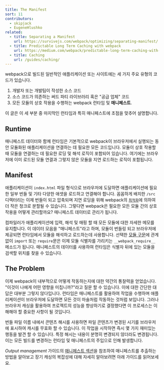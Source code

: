 ```yaml
---
title: The Manifest
sort: 11
contributors:
  - skipjack
  - EugeneHlushko
related:
  - title: Separating a Manifest
    url: https://survivejs.com/webpack/optimizing/separating-manifest/
  - title: Predictable Long Term Caching with webpack
    url: https://medium.com/webpack/predictable-long-term-caching-with-webpack-d3eee1d3fa31
  - title: Caching
    url: /guides/caching/
---
```


webpack으로 빌드된 일반적인 애플리케이션 또는 사이트에는 세 가지 주요 유형의 코드가 있습니다.

1. 개발자 또는 개발팀이 작성한 소스 코드
2. 소스 코드가 의존하는 써드 파티 라이브러리 혹은 "공급 업체" 코드
3. 모든 모듈의 상호 작용을 수행하는 webpack 런타임 및 **매니페스트**.

이 글은 이 세 부분 중 마지막인 런타임과 특히 매니페스트에 초점을 맞추어 설명합니다.

## Runtime

매니페스트 데이터와 함께 런타임은 기본적으로 webpack이 브라우저에서 실행되는 동안 모듈화된 애플리케이션을 연결하는 데 필요한 모든 코드입니다. 모듈이 상호 작용할 때 모듈을 연결하는 데 필요한 로딩 및 해석 로직이 포함되어 있습니다. 여기에는 브라우저에 이미 로드된 모듈 연결과 그렇지 않은 모듈을 지연 로드하는 로직이 포함됩니다.

## Manifest

애플리케이션이 `index.html` 파일 형식으로 브라우저에 도달하면 애플리케이션에 필요한 일부 번들 및 기타 다양한 애셋을 로드하고 연결해야 합니다. 꼼꼼하게 배치한 `/src` 디렉터리는 이제 번들이 되고 압축되며 지연 로딩을 위해 webpack의 [`최적화`](/configuration/optimization/)에 의하여 더 작은 청크로 분할될 수 있습니다. 그렇다면 webpack은 필요한 모든 모듈 간의 상호 작용을 어떻게 관리할까요? 매니페스트 데이터로 관리가 됩니다.

컴파일러가 애플리케이션에 입력, 해석 및 매핑 할 때 모든 모듈에 대한 자세한 메모를 유지합니다. 이 데이터 모음을 "매니페스트"라고 하며, 모듈이 번들링 되고 브라우저에 제공되면 런타임에서 모듈을 해석하고 로드하는데 사용합니다. 선택한 [모듈 구문](/api/module-methods)에 관계없이 `import` 또는 `require`문은 이제 모듈 식별자를 가리키는 `__webpack_require__` 메소드가 됩니다. 매니페스트의 데이터를 사용하여 런타임은 식별자 뒤에 있는 모듈을 검색할 위치를 찾을 수 있습니다.

## The Problem

이제 webpack이 내부적으로 어떻게 작동하는지에 대한 약간의 통찰력을 얻었습니다. "이것이 나에게 어떤 영향을 미칩니까?"라고 질문 할 수 있습니다. 이에 대한 간단한 대답은 대부분 그렇지 않다입니다. 런타임은 매니페스트를 활용하여 작업을 수행하며 애플리케이션이 브라우저에 도달하면 모든 것이 마술처럼 작동하는 것처럼 보입니다. 그러나 브라우저 캐싱을 활용하여 프로젝트의 성능을 향상하기로 결정했다면 이 프로세스는 이해해야 할 중요한 사항이 될 것입니다.

번들 파일 이름 내에서 콘텐츠 해시를 사용하면 파일 콘텐츠가 변경된 시기를 브라우저에 표시하여 캐시를 무효화 할 수 있습니다. 이 작업을 시작하면 즉시 몇 가지 재미있는 행동을 발견 할 수 있습니다. 특정 해시는 내용이 분명히 변경되지 않더라도 변경됩니다. 이는 모든 빌드를 변경하는 런타임 및 매니페스트의 주입으로 인해 발생합니다.

_Output management_ 가이드의 [매니페스트 섹션](/guides/output-management/#the-manifest)을 참조하여 매니페스트를 추출하는 방법을 알아보고 장기 캐싱의 복잡성에 대해 자세히 알아보려면 아래 가이드를 읽어보세요.
